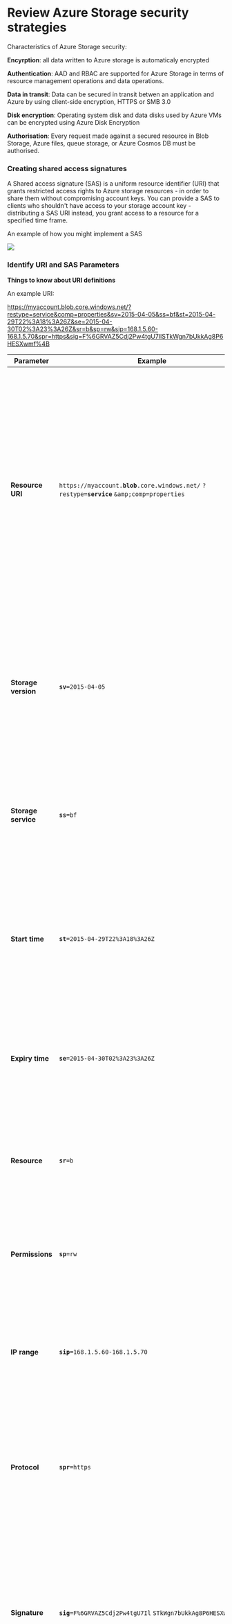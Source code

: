 # Review Azure Storage security strategies

Characteristics of Azure Storage security:

**Encyrption**: all data written to Azure storage is automaticaly encrypted

**Authentication**: AAD and RBAC are supported for Azure Storage in terms of resource management operations and data operations.

**Data in transit**: Data can be secured in transit betwen an application and Azure by using client-side encryption, HTTPS or SMB 3.0

**Disk encryption**: Operating system disk and data disks used by Azure VMs can be encrypted using Azure Disk Encryption

**Authorisation**: Every request made against a secured resource in Blob Storage, Azure files, queue storage, or Azure Cosmos DB must be authorised.

### Creating shared access signatures

A Shared access signature (SAS) is a uniform resource identifier (URI) that grants restricted access rights to Azure storage resources - in order to share them without compromising account keys. You can provide a SAS to clients who shouldn't have access to your storage account key - distributing a SAS URI instead, you grant access to a resource for a specified time frame.

An example of how you might implement a SAS

![](https://learn.microsoft.com/en-gb/training/wwl-azure/configure-storage-security/media/configure-secure-signatures-be02fa89.png)

### Identify URI and SAS Parameters

**Things to know about URI definitions**

An example URI:

https://myaccount.blob.core.windows.net/?restype=service&comp=properties&sv=2015-04-05&ss=bf&st=2015-04-29T22%3A18%3A26Z&se=2015-04-30T02%3A23%3A26Z&sr=b&sp=rw&sip=168.1.5.60-168.1.5.70&spr=https&sig=F%6GRVAZ5Cdj2Pw4tgU7IlSTkWgn7bUkkAg8P6HESXwmf%4B

| Parameter           | Example                                                                                            | Description                                                                                                                                                                                                                                                                                                               |
| ------------------- | -------------------------------------------------------------------------------------------------- | ------------------------------------------------------------------------------------------------------------------------------------------------------------------------------------------------------------------------------------------------------------------------------------------------------------------------- |
| **Resource URI**    | `https://myaccount.`**`blob`**`.core.windows.net/` `?restype=`**`service`** `&amp;comp=properties` | Defines the Azure Storage endpoint and other parameters. This example defines an endpoint for Blob Storage and indicates that the SAS applies to service-level operations. When the URI is used with `GET`, the Storage properties are retrieved. When the URI is used with `SET`, the Storage properties are configured. |
| **Storage version** | **`sv`**`=2015-04-05`                                                                              | For Azure Storage version 2012-02-12 and later, this parameter indicates the version to use. This example indicates that version 2015-04-05 (April 5, 2015) should be used.                                                                                                                                               |
| **Storage service** | **`ss`**`=bf`                                                                                      | Specifies the Azure Storage to which the SAS applies. This example indicates that the SAS applies to Blob Storage and Azure Files.                                                                                                                                                                                        |
| **Start time**      | **`st`**`=2015-04-29T22%3A18%3A26Z`                                                                | (Optional) Specifies the start time for the SAS in UTC time. This example sets the start time as April 29, 2015 22:18:26 UTC. If you want the SAS to be valid immediately, omit the start time.                                                                                                                           |
| **Expiry time**     | **`se`**`=2015-04-30T02%3A23%3A26Z`                                                                | Specifies the expiration time for the SAS in UTC time. This example sets the expiry time as April 30, 2015 02:23:26 UTC.                                                                                                                                                                                                  |
| **Resource**        | **`sr`**`=b`                                                                                       | Specifies which resources are accessible via the SAS. This example specifies that the accessible resource is in Blob Storage.                                                                                                                                                                                             |
| **Permissions**     | **`sp`**`=rw`                                                                                      | Lists the permissions to grant. This example grants access to read and write operations.                                                                                                                                                                                                                                  |
| **IP range**        | **`sip`**`=168.1.5.60-168.1.5.70`                                                                  | Specifies a range of IP addresses from which a request is accepted. This example defines the IP address range 168.1.5.60 through 168.1.5.70.                                                                                                                                                                              |
| **Protocol**        | **`spr`**`=https`                                                                                  | Specifies the protocols from which Azure Storage accepts the SAS. This example indicates that only requests by using HTTPS are accepted.                                                                                                                                                                                  |
| **Signature**       | **`sig`**`=F%6GRVAZ5Cdj2Pw4tgU7Il` `STkWgn7bUkkAg8P6HESXwmf%4B`                                    | Specifies that access to the resource is authenticated by using an HMAC signature. The signature is computed over a string-to-sign with a key by using the SHA256 algorithm, and encoded by using Base64 encoding.                                                                                                        |

### Determine Azure Storage encryption

Azure storage encryption for data at rest protects your data by ensuring org security and compliance commitments are met. Encryption and decryption process happens automatically.

- Data is automatically encrypted before it's persisted to Azure Managed Disks, Blob Storage, Queue Storage, Cosmos DB or Files - and automatically decrypted when retreived

- Azure Storage encryption, encryption at rest, and key management are transparent to users

- All data written to Azure Storage is encrypted through 256-AES - it is enabled for all new and existing storage accounts and cannot be disabled

### Configure Azure Storage encryption

This is done via the Azure Portal - you can specify the type of encryption you'd like to use, as well as manage the keys yourself, or let Microsoft take care of it.

### Creating customer managed keys

For managing keys, you can use Azure Key Vault, but there are some things to be aware of:

- By creating your own keys you have more flexibility and control

- You can create, disable, audit, rotate, and define access controls for your encryption keys

- Customer managed keys can be used with Azure Storage subscription. The key vault and storage account must be in the same region, though they can be in different subscriptions

### Apply Azure Storage security best practices

If your Shared Access Signature (SAS) is compromised, anyone who has it can use it, therefore:

- Always use HTTPS for creation and distribution

- Reference stored access policies where possible

- Set near-term expiry times for an unplanned SAS

- Require clients to automatically renew the SAS

- Plan the SAS start time

- Define minimum access permissions for resources

- Understand account billing for usage

- Validate data written by using a SAS

- Don't assume a SAS is always the correct choice

- Monitor your applicaitions with Azure Storage Analytics
